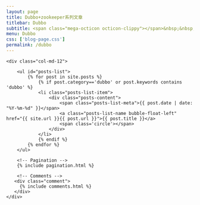 ```yaml
---
layout: page
title: Dubbo+zookeeper系列文章
titlebar: Dubbo
subtitle: <span class="mega-octicon octicon-clippy"></span>&nbsp;&nbsp; 不能改变自己，和咸鱼有什么区别
menu: Dubbo
css: ['blog-page.css']
permalink: /dubbo
---
```


<div class="row">

    <div class="col-md-12">

        <ul id="posts-list">
            {% for post in site.posts %}
                {% if post.category=='dubbo' or post.keywords contains 'dubbo' %}
                <li class="posts-list-item">
                    <div class="posts-content">
                        <span class="posts-list-meta">{{ post.date | date: "%Y-%m-%d" }}</span>
                        <a class="posts-list-name bubble-float-left" href="{{ site.url }}{{ post.url }}">{{ post.title }}</a>
                        <span class='circle'></span>
                    </div>
                </li>
                {% endif %}
            {% endfor %}
        </ul> 

        <!-- Pagination -->
        {% include pagination.html %}

        <!-- Comments -->
       <div class="comment">
         {% include comments.html %}
       </div>
    </div>

</div>
<script>
    $(document).ready(function(){

        // Enable bootstrap tooltip
        $("body").tooltip({ selector: '[data-toggle=tooltip]' });

    });
</script>